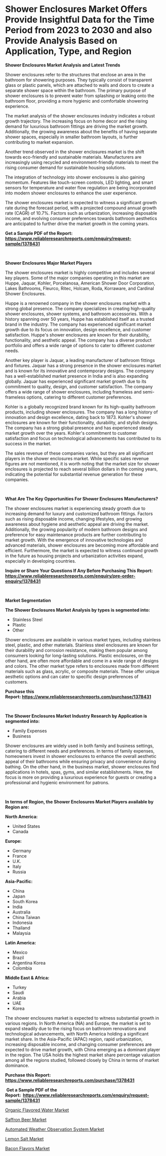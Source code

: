 <p><h1>Shower Enclosures Market Offers Provide Insightful Data for the Time Period from 2023 to 2030 and also Provide Analysis Based on Application, Type, and Region</h1></p><p><strong>Shower Enclosures Market Analysis and Latest Trends</strong></p>
<p><p>Shower enclosures refer to the structures that enclose an area in the bathroom for showering purposes. They typically consist of transparent glass or plastic panels, which are attached to walls and doors to create a separate shower space within the bathroom. The primary purpose of shower enclosures is to prevent water from splashing or leaking onto the bathroom floor, providing a more hygienic and comfortable showering experience.</p><p>The market analysis of the shower enclosures industry indicates a robust growth trajectory. The increasing focus on home decor and the rising demand for luxurious bathroom fittings are driving the market growth. Additionally, the growing awareness about the benefits of having separate shower spaces, especially in smaller bathroom layouts, is further contributing to market expansion.</p><p>Another trend observed in the shower enclosures market is the shift towards eco-friendly and sustainable materials. Manufacturers are increasingly using recycled and environment-friendly materials to meet the rising consumer demand for sustainable housing solutions.</p><p>The integration of technology into shower enclosures is also gaining momentum. Features like touch-screen controls, LED lighting, and smart sensors for temperature and water flow regulation are being incorporated into modern shower enclosures to enhance the user experience.</p><p>The shower enclosures market is expected to witness a significant growth rate during the forecast period, with a projected compound annual growth rate (CAGR) of 10.7%. Factors such as urbanization, increasing disposable income, and evolving consumer preferences towards bathroom aesthetics are anticipated to further drive the market growth in the coming years.</p></p>
<p><strong>Get a Sample PDF of the Report:&nbsp; <a href="https://www.reliableresearchreports.com/enquiry/request-sample/1378431">https://www.reliableresearchreports.com/enquiry/request-sample/1378431</a></strong></p>
<p>&nbsp;</p>
<p><strong>Shower Enclosures Major Market Players</strong></p>
<p><p>The shower enclosures market is highly competitive and includes several key players. Some of the major companies operating in this market are Huppe, Jaquar, Kohler, Porcelanosa, American Shower Door Corporation, Lakes Bathrooms, Fleurco, Ritec, Holcam, Roda, Korraware, and Cardinal Shower Enclosures.</p><p>Huppe is a renowned company in the shower enclosures market with a strong global presence. The company specializes in creating high-quality shower enclosures, shower systems, and bathroom accessories. With a history spanning over 50 years, Huppe has established itself as a trusted brand in the industry. The company has experienced significant market growth due to its focus on innovation, design excellence, and customer satisfaction. Huppe's shower enclosures are known for their durability, functionality, and aesthetic appeal. The company has a diverse product portfolio and offers a wide range of options to cater to different customer needs.</p><p>Another key player is Jaquar, a leading manufacturer of bathroom fittings and fixtures. Jaquar has a strong presence in the shower enclosures market and is known for its innovative and contemporary designs. The company has a well-established market presence in India and is also expanding globally. Jaquar has experienced significant market growth due to its commitment to quality, design, and customer satisfaction. The company offers a wide range of shower enclosures, including frameless and semi-frameless options, catering to different customer preferences.</p><p>Kohler is a globally recognized brand known for its high-quality bathroom products, including shower enclosures. The company has a long history of innovation and design excellence, dating back to 1873. Kohler's shower enclosures are known for their functionality, durability, and stylish designs. The company has a strong global presence and has experienced steady market growth over the years. Kohler's commitment to customer satisfaction and focus on technological advancements has contributed to its success in the market.</p><p>The sales revenue of these companies varies, but they are all significant players in the shower enclosures market. While specific sales revenue figures are not mentioned, it is worth noting that the market size for shower enclosures is projected to reach several billion dollars in the coming years, indicating the potential for substantial revenue generation for these companies.</p></p>
<p>&nbsp;</p>
<p><strong>What Are The Key Opportunities For Shower Enclosures Manufacturers?</strong></p>
<p><p>The shower enclosures market is experiencing steady growth due to increasing demand for luxury and customized bathroom fittings. Factors such as rising disposable income, changing lifestyles, and growing awareness about hygiene and aesthetic appeal are driving the market. Additionally, the growing popularity of modern bathroom designs and preference for easy maintenance products are further contributing to market growth. With the emergence of innovative technologies and advanced materials, shower enclosures are becoming more affordable and efficient. Furthermore, the market is expected to witness continued growth in the future as housing projects and urbanization activities expand, especially in developing countries.</p></p>
<p><strong>Inquire or Share Your Questions If Any Before Purchasing This Report: <a href="https://www.reliableresearchreports.com/enquiry/pre-order-enquiry/1378431">https://www.reliableresearchreports.com/enquiry/pre-order-enquiry/1378431</a></strong></p>
<p>&nbsp;</p>
<p><strong>Market Segmentation</strong></p>
<p><strong>The Shower Enclosures Market Analysis by types is segmented into:</strong></p>
<p><ul><li>Stainless Steel</li><li>Plastic</li><li>Other</li></ul></p>
<p><p>Shower enclosures are available in various market types, including stainless steel, plastic, and other materials. Stainless steel enclosures are known for their durability and corrosion resistance, making them popular among consumers looking for long-lasting solutions. Plastic enclosures, on the other hand, are often more affordable and come in a wide range of designs and colors. The other market type refers to enclosures made from different materials such as glass, acrylic, or composite materials. These offer unique aesthetic options and can cater to specific design preferences of customers.</p></p>
<p><strong>Purchase this Report:&nbsp;<a href="https://www.reliableresearchreports.com/purchase/1378431">https://www.reliableresearchreports.com/purchase/1378431</a></strong></p>
<p>&nbsp;</p>
<p><strong>The Shower Enclosures Market Industry Research by Application is segmented into:</strong></p>
<p><ul><li>Family Expenses</li><li>Business</li></ul></p>
<p><p>Shower enclosures are widely used in both family and business settings, catering to different needs and preferences. In terms of family expenses, homeowners invest in shower enclosures to enhance the overall aesthetic appeal of their bathrooms while ensuring privacy and convenience during bathing. On the other hand, in the business market, shower enclosures find applications in hotels, spas, gyms, and similar establishments. Here, the focus is more on providing a luxurious experience for guests or creating a professional and hygienic environment for patrons.</p></p>
<p>&nbsp;</p>
<p><strong>In terms of Region, the Shower Enclosures Market Players available by Region are:</strong></p>
<p>
    <p> <strong> North America: </strong>
        <ul>
            <li>United States</li>
            <li>Canada</li>
        </ul>
        </p> 
    <p> <strong> Europe: </strong>
        <ul>
            <li>Germany</li>
            <li>France</li>
            <li>U.K.</li>
            <li>Italy</li>
            <li>Russia</li>
        </ul>
        </p> 
    <p> <strong> Asia-Pacific: </strong>
        <ul>
            <li>China</li>
            <li>Japan</li>
            <li>South Korea</li>
            <li>India</li>
            <li>Australia</li>
            <li>China Taiwan</li>
            <li>Indonesia</li>
            <li>Thailand</li>
            <li>Malaysia</li>
        </ul>
        </p> 
    <p> <strong> Latin America: </strong>
        <ul>
            <li>Mexico</li>
            <li>Brazil</li>
            <li>Argentina Korea</li>
            <li>Colombia</li>
        </ul>
        </p> 
    <p> <strong> Middle East & Africa: </strong>
        <ul>
            <li>Turkey</li>
            <li>Saudi</li>
            <li>Arabia</li>
            <li>UAE</li>
            <li>Korea</li>
        </ul>
    </p>
    </p>
<p><p>The shower enclosures market is expected to witness substantial growth in various regions. In North America (NA) and Europe, the market is set to expand steadily due to the rising focus on bathroom renovations and technological advancements, with North America holding a significant market share. In the Asia-Pacific (APAC) region, rapid urbanization, increasing disposable income, and changing consumer preferences are expected to drive market growth, with China emerging as a dominant player in the region. The USA holds the highest market share percentage valuation among all the regions studied, followed closely by China in terms of market dominance.</p></p>
<p><strong>Purchase this Report: <a href="https://www.reliableresearchreports.com/purchase/1378431">https://www.reliableresearchreports.com/purchase/1378431</a></strong></p>
<p>&nbsp;<strong>Get a Sample PDF of the Report:&nbsp;&nbsp;<a href="https://www.reliableresearchreports.com/enquiry/request-sample/1378431">https://www.reliableresearchreports.com/enquiry/request-sample/1378431</a></strong></p>
<p><strong></strong></p>
<p><p><a href="https://medium.com/@torreyjones2023/organic-flavored-water-market-size-market-outlook-and-market-forecast-2023-to-2030-fbb2cca2a06c">Organic Flavored Water Market</a></p><p><a href="https://medium.com/@ewellklocko/saffron-beer-market-outlook-industry-overview-and-forecast-2023-to-2030-b28712f01844">Saffron Beer Market</a></p><p><a href="https://medium.com/@bernadetteball666/automated-weather-observation-system-market-furnishes-information-on-market-share-market-trends-e344ddabab4f">Automated Weather Observation System Market</a></p><p><a href="https://medium.com/@dannyharber1978/lemon-salt-market-outlook-industry-overview-and-forecast-2023-to-2030-6e93c390539e">Lemon Salt Market</a></p><p><a href="https://medium.com/@cleogerhold/bacon-flavors-market-trends-forecast-and-competitive-analysis-to-2030-b41ed13cd2d8">Bacon Flavors Market</a></p></p>